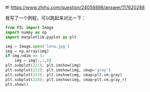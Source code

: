 #! https://www.zhihu.com/question/24058898/answer/117620288

[comment]: <> (Answer URL: https://www.zhihu.com/question/24058898/answer/117620288)
[comment]: <> (Question Title: matplotlib.pyplot.imshow如何显示灰度图？)
[comment]: <> (Author Name: 采石工)
[comment]: <> (Create Time: 2016-08-18 22:55:46)

我写了一个例程，可以跑起来对比一下：  

    
```python
from PIL import Image
import numpy as np
import matplotlib.pyplot as plt

img = Image.open('lena.jpg')
img = np.array(img)
if img.ndim == 3:
    img = img[:,:,0]
plt.subplot(221); plt.imshow(img)
plt.subplot(222); plt.imshow(img, cmap='gray')
plt.subplot(223); plt.imshow(img, cmap=plt.cm.gray)
plt.subplot(224); plt.imshow(img, cmap=plt.cm.gray_r)
plt.show()
```

